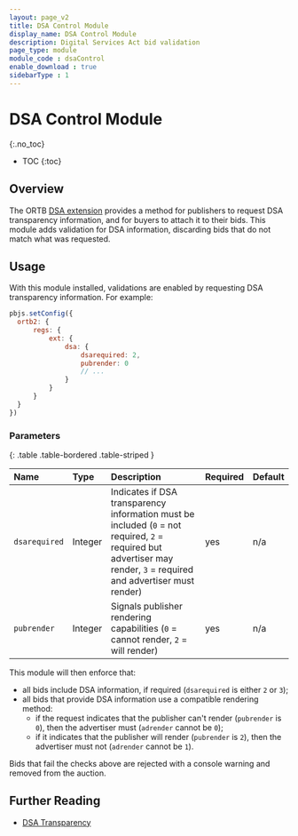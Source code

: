```yaml
---
layout: page_v2
title: DSA Control Module
display_name: DSA Control Module
description: Digital Services Act bid validation  
page_type: module
module_code : dsaControl
enable_download : true
sidebarType : 1
---
```


# DSA Control Module
{:.no_toc}

* TOC
{:toc}

## Overview

The ORTB [DSA extension](https://github.com/InteractiveAdvertisingBureau/openrtb/blob/main/extensions/community_extensions/dsa_transparency.md) provides a method for publishers to request DSA transparency information, and for buyers to attach it to their bids. 
This module adds validation for DSA information, discarding bids that do not match what was requested.

## Usage

With this module installed, validations are enabled by requesting DSA transparency information. For example:

```javascript
pbjs.setConfig({
  ortb2: {
      regs: {
          ext: {
              dsa: {
                  dsarequired: 2,
                  pubrender: 0
                  // ...
              }
          }
      }
  }
})
```

### Parameters

{: .table .table-bordered .table-striped }

| Name | Type | Description | Required | Default |
| :--- | :--- | :--- | :--- | :--- |
| `dsarequired` | Integer | Indicates if DSA transparency information must be included (`0` = not required, `2` = required but advertiser may render, `3` = required and advertiser must render) | yes | n/a |
| `pubrender` | Integer | Signals publisher rendering capabilities (`0` = cannot render, `2` = will render) | yes | n/a |

This module will then enforce that:

* all bids include DSA information, if required (`dsarequired` is either `2` or `3`);
* all bids that provide DSA information use a compatible rendering method:
  * if the request indicates that the publisher can't render (`pubrender` is `0`), then the advertiser must (`adrender` cannot be `0`);
  * if it indicates that the publisher will render (`pubrender` is `2`), then the advertiser must not (`adrender` cannot be `1`).
   
Bids that fail the checks above are rejected with a console warning and removed from the auction.  

## Further Reading

* [DSA Transparency](https://github.com/InteractiveAdvertisingBureau/openrtb/blob/main/extensions/community_extensions/dsa_transparency.md)
